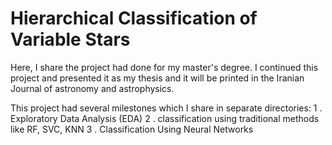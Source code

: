 # Hierarchical Classification of Variable Stars
Here, I share the project had done for my master's degree. I continued this project and presented it as my thesis and it will be printed in the Iranian Journal of astronomy and astrophysics.

This project had several milestones which I share in separate directories:
1 . Exploratory Data Analysis (EDA) 
2 . classification using traditional methods like RF, SVC, KNN
3 . Classification Using Neural Networks
